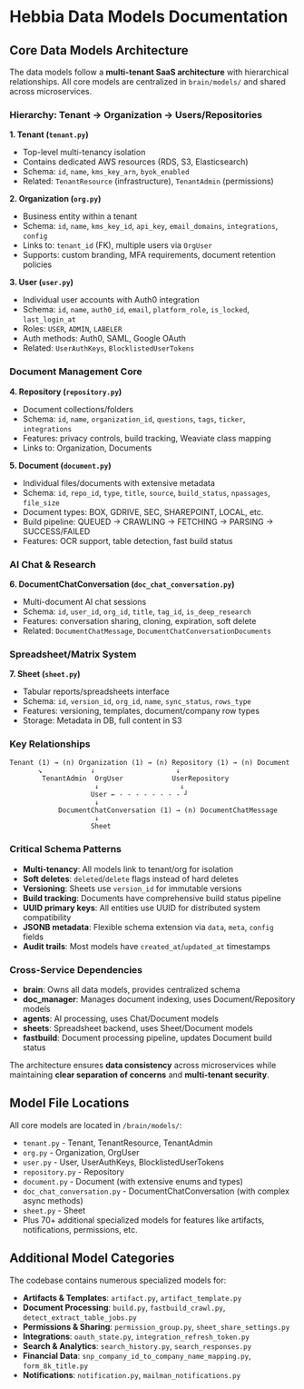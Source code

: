 # Hebbia Data Models Documentation

## Core Data Models Architecture

The data models follow a **multi-tenant SaaS architecture** with hierarchical relationships. All core models are centralized in `brain/models/` and shared across microservices.

### **Hierarchy: Tenant → Organization → Users/Repositories**

**1. Tenant (`tenant.py`)**
- Top-level multi-tenancy isolation
- Contains dedicated AWS resources (RDS, S3, Elasticsearch)
- Schema: `id`, `name`, `kms_key_arn`, `byok_enabled`
- Related: `TenantResource` (infrastructure), `TenantAdmin` (permissions)

**2. Organization (`org.py`)**  
- Business entity within a tenant
- Schema: `id`, `name`, `kms_key_id`, `api_key`, `email_domains`, `integrations`, `config`
- Links to: `tenant_id` (FK), multiple users via `OrgUser`
- Supports: custom branding, MFA requirements, document retention policies

**3. User (`user.py`)**
- Individual user accounts with Auth0 integration
- Schema: `id`, `name`, `auth0_id`, `email`, `platform_role`, `is_locked`, `last_login_at`
- Roles: `USER`, `ADMIN`, `LABELER`
- Auth methods: Auth0, SAML, Google OAuth
- Related: `UserAuthKeys`, `BlocklistedUserTokens`

### **Document Management Core**

**4. Repository (`repository.py`)**
- Document collections/folders
- Schema: `id`, `name`, `organization_id`, `questions`, `tags`, `ticker`, `integrations`
- Features: privacy controls, build tracking, Weaviate class mapping
- Links to: Organization, Documents

**5. Document (`document.py`)**
- Individual files/documents with extensive metadata
- Schema: `id`, `repo_id`, `type`, `title`, `source`, `build_status`, `npassages`, `file_size`
- Document types: BOX, GDRIVE, SEC, SHAREPOINT, LOCAL, etc.
- Build pipeline: QUEUED → CRAWLING → FETCHING → PARSING → SUCCESS/FAILED
- Features: OCR support, table detection, fast build status

### **AI Chat & Research**

**6. DocumentChatConversation (`doc_chat_conversation.py`)**
- Multi-document AI chat sessions
- Schema: `id`, `user_id`, `org_id`, `title`, `tag_id`, `is_deep_research`
- Features: conversation sharing, cloning, expiration, soft delete
- Related: `DocumentChatMessage`, `DocumentChatConversationDocuments`

### **Spreadsheet/Matrix System**

**7. Sheet (`sheet.py`)**
- Tabular reports/spreadsheets interface
- Schema: `id`, `version_id`, `org_id`, `name`, `sync_status`, `rows_type`
- Features: versioning, templates, document/company row types
- Storage: Metadata in DB, full content in S3

### **Key Relationships**

```
Tenant (1) → (n) Organization (1) → (n) Repository (1) → (n) Document
       ↘            ↓                    ↓
        TenantAdmin  OrgUser            UserRepository
                     ↓                    ↓  
                    User ← - - - - - - - - ┘
                     ↓
            DocumentChatConversation (1) → (n) DocumentChatMessage
                     ↓
                    Sheet
```

### **Critical Schema Patterns**

- **Multi-tenancy**: All models link to tenant/org for isolation
- **Soft deletes**: `deleted`/`delete` flags instead of hard deletes  
- **Versioning**: Sheets use `version_id` for immutable versions
- **Build tracking**: Documents have comprehensive build status pipeline
- **UUID primary keys**: All entities use UUID for distributed system compatibility
- **JSONB metadata**: Flexible schema extension via `data`, `meta`, `config` fields
- **Audit trails**: Most models have `created_at`/`updated_at` timestamps

### **Cross-Service Dependencies**

- **brain**: Owns all data models, provides centralized schema
- **doc_manager**: Manages document indexing, uses Document/Repository models  
- **agents**: AI processing, uses Chat/Document models
- **sheets**: Spreadsheet backend, uses Sheet/Document models
- **fastbuild**: Document processing pipeline, updates Document build status

The architecture ensures **data consistency** across microservices while maintaining **clear separation of concerns** and **multi-tenant security**.

## Model File Locations

All core models are located in `/brain/models/`:

- `tenant.py` - Tenant, TenantResource, TenantAdmin
- `org.py` - Organization, OrgUser  
- `user.py` - User, UserAuthKeys, BlocklistedUserTokens
- `repository.py` - Repository
- `document.py` - Document (with extensive enums and types)
- `doc_chat_conversation.py` - DocumentChatConversation (with complex async methods)
- `sheet.py` - Sheet
- Plus 70+ additional specialized models for features like artifacts, notifications, permissions, etc.

## Additional Model Categories

The codebase contains numerous specialized models for:

- **Artifacts & Templates**: `artifact.py`, `artifact_template.py`
- **Document Processing**: `build.py`, `fastbuild_crawl.py`, `detect_extract_table_jobs.py`
- **Permissions & Sharing**: `permission_group.py`, `sheet_share_settings.py`
- **Integrations**: `oauth_state.py`, `integration_refresh_token.py`
- **Search & Analytics**: `search_history.py`, `search_responses.py`
- **Financial Data**: `snp_company_id_to_company_name_mapping.py`, `form_8k_title.py`
- **Notifications**: `notification.py`, `mailman_notifications.py`